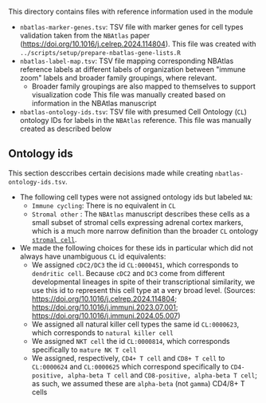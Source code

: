 This directory contains files with reference information used in the module

* `nbatlas-marker-genes.tsv`: TSV file with marker genes for cell types validation taken from the `NBAtlas` paper (<https://doi.org/10.1016/j.celrep.2024.114804>).
This file was created with `../scripts/setup/prepare-nbatlas-gene-lists.R`
* `nbatlas-label-map.tsv`: TSV file mapping corresponding NBAtlas reference labels at different labels of organization between "immune zoom" labels and broader family groupings, where relevant.
  * Broader family groupings are also mapped to themselves to support visualization code
This file was manually created based on information in the NBAtlas manuscript
* `nbatlas-ontology-ids.tsv`: TSV file with presumed Cell Ontology (`CL`) ontology IDs for labels in the `NBAtlas` reference.
This file was manually created as described below

## Ontology ids

This section desccribes certain decisions made while creating `nbatlas-ontology-ids.tsv`.

* The following cell types were not assigned ontology ids but labeled `NA`:
  * `Immune cycling`: There is no equivalent in `CL`
  * `Stromal other` : The `NBAtlas` manuscript describes these cells as a small subset of stromal cells expressing adrenal cortex markers, which is a much more narrow definition than the broader `CL` ontology [`stromal cell`](http://purl.obolibrary.org/obo/CL_0000499).
* We made the following choices for these ids in particular which did not always have unambiguous `CL` id equivalents:
  * We assigned `cDC2/DC3` the id `CL:0000451`, which corresponds to `dendritic cell`.
  Because `cDC2` and `DC3` come from different developmental lineages in spite of their transcriptional similarity, we use this id to represent this cell type at a very broad level. (Sources: <https://doi.org/10.1016/j.celrep.2024.114804>; <https://doi.org/10.1016/j.immuni.2023.07.001>; <https://doi.org/10.1016/j.immuni.2024.05.007>)
  * We assigned all natural killer cell types the same id `CL:0000623`, which corresponds to `natural killer cell`
  * We assigned `NKT cell` the id `CL:0000814`, which corresponds specifically to `mature NK T cell`
  * We assigned, respectively, `CD4+ T cell` and `CD8+ T cell` to `CL:0000624` and `CL:0000625` which correspond specifically to `CD4-positive, alpha-beta T cell` and `CD8-positive, alpha-beta T cell`; as such, we assumed these are `alpha-beta` (not `gamma`) CD4/8+ T cells